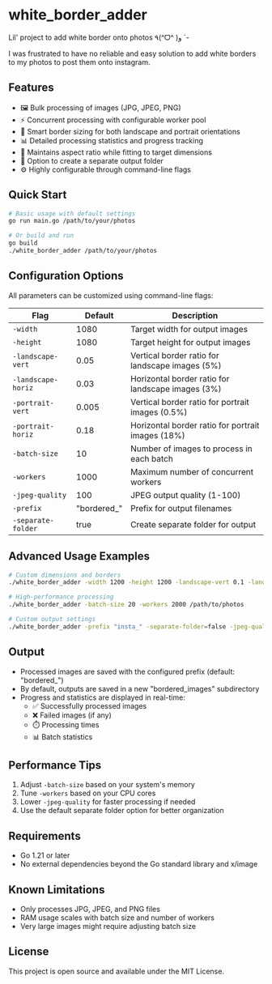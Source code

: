 # white_border_adder
Lil' project to add white border onto photos ٩(^ᗜ^ )و ´-

I was frustrated to have no reliable and easy solution to add white borders to my photos to post them onto instagram.

## Features
- 🖼️ Bulk processing of images (JPG, JPEG, PNG)
- ⚡ Concurrent processing with configurable worker pool
- 🎯 Smart border sizing for both landscape and portrait orientations
- 📊 Detailed processing statistics and progress tracking
- 💪 Maintains aspect ratio while fitting to target dimensions
- 📁 Option to create a separate output folder
- ⚙️ Highly configurable through command-line flags

## Quick Start
```bash
# Basic usage with default settings
go run main.go /path/to/your/photos

# Or build and run
go build
./white_border_adder /path/to/your/photos
```

## Configuration Options
All parameters can be customized using command-line flags:

| Flag | Default | Description |
|------|---------|-------------|
| `-width` | 1080 | Target width for output images |
| `-height` | 1080 | Target height for output images |
| `-landscape-vert` | 0.05 | Vertical border ratio for landscape images (5%) |
| `-landscape-horiz` | 0.03 | Horizontal border ratio for landscape images (3%) |
| `-portrait-vert` | 0.005 | Vertical border ratio for portrait images (0.5%) |
| `-portrait-horiz` | 0.18 | Horizontal border ratio for portrait images (18%) |
| `-batch-size` | 10 | Number of images to process in each batch |
| `-workers` | 1000 | Maximum number of concurrent workers |
| `-jpeg-quality` | 100 | JPEG output quality (1-100) |
| `-prefix` | "bordered_" | Prefix for output filenames |
| `-separate-folder` | true | Create separate folder for output |

## Advanced Usage Examples
```bash
# Custom dimensions and borders
./white_border_adder -width 1200 -height 1200 -landscape-vert 0.1 -landscape-horiz 0.05 /path/to/photos

# High-performance processing
./white_border_adder -batch-size 20 -workers 2000 /path/to/photos

# Custom output settings
./white_border_adder -prefix "insta_" -separate-folder=false -jpeg-quality 95 /path/to/photos
```

## Output
- Processed images are saved with the configured prefix (default: "bordered_")
- By default, outputs are saved in a new "bordered_images" subdirectory
- Progress and statistics are displayed in real-time:
  - ✅ Successfully processed images
  - ❌ Failed images (if any)
  - ⏱️ Processing times
  - 📊 Batch statistics

## Performance Tips
1. Adjust `-batch-size` based on your system's memory
2. Tune `-workers` based on your CPU cores
3. Lower `-jpeg-quality` for faster processing if needed
4. Use the default separate folder option for better organization

## Requirements
- Go 1.21 or later
- No external dependencies beyond the Go standard library and x/image

## Known Limitations
- Only processes JPG, JPEG, and PNG files
- RAM usage scales with batch size and number of workers
- Very large images might require adjusting batch size

## License
This project is open source and available under the MIT License.

